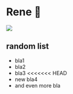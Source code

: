 # Rene :monkey:

![](https://github.com/zerorae.png)

## random list
- bla1
- bla2
- bla3
<<<<<<< HEAD
- new bla4
- and even more bla
